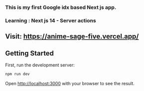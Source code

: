 ### This is my first Google idx based Next js app.

### Learning : Next js 14 - Server actions

## Visit: https://anime-sage-five.vercel.app/

## Getting Started

First, run the development server:

```bash
npm run dev
```

Open [http://localhost:3000](http://localhost:3000) with your browser to see the result.

